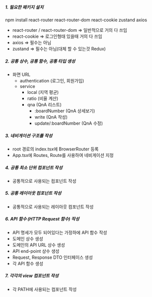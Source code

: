 ##### 1. 필요한 패키지 설치
 npm install react-router react-router-dom react-cookie zustand axios
- react-router / react-router-dom => 일반적으로 거의 다 쓰임
- react-cookie => 로그인형태 있을때 거의 다 쓰임
- axios => 필수는 아님
- zustand => 필수는 아님(대체 할 수 있는것 Redux)

##### 2. 공통 상수, 공통 함수, 공통 타입 생성
- 화면 URL
    - authentication (로그인, 회원가입)
    - service
        - local (지역 평균)
        - ratio (비율 계산)
        - qna (QnA 리스트)
            - :boardNumber (QnA 상세보기)
            - write (QnA 작성)
            - update/:boardNumber (QnA 수정)

##### 3. 네비게이션 구조를 작성
- root 경로의 index.tsx에 BrowserRouter 등록
- App.tsx에 Routes, Route를 사용하여 네비게이션 지정

##### 4. 공통 최소 단위 컴포넌트 작성
- 공통적으로 사용되는 컴포넌트 작성

##### 5. 공통 레이아웃 컴포넌트 작성
- 공통적으로 사용되는 레이아웃 컴포넌트 작성

##### 6. API 함수 (HTTP Request 함수) 작성
- API 명세가 모두 되어있다는 가정하에 API 함수 작성
- 도메인 상수 생성
- 도메인의 API URL 상수 생성
- API end-point 상수 생성
- Request, Response DTO 인터페이스 생성
- 각 API 함수 생성

##### 7. 각각의 view 컴포넌트 작성
- 각 PATH에 사용되는 컴포넌트 작성